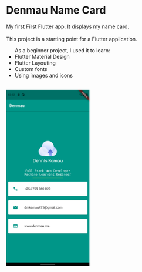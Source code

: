 # Denmau Name Card

My first First Flutter app. It displays my name card.
<br />  
This project is a starting point for a Flutter application.

<ul>As a beginner project, I used it to learn:
    <li>Flutter Material Design</li>
    <li>Flutter Layouting</li>
    <li>Custom fonts</li>
    <li>Using images and icons</li>
    </ul>

<br /> 

<img src="screenshots/screenshot.png" width="45%"/>